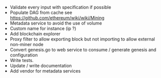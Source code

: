  * Validate every input with specification if possible
 * Populate DAG from cache see https://github.com/ethereum/wiki/wiki/Mining
 * Metadata service to avoid the use of volume
 * Custom name for instance (ip ?)
 * Add blockchain explorer
 * Proxy filter to allow exporting block but not importing to allow external non-miner node
 * Convert genesis.go to web service to consume / generate genesis and configuration
 * Write tests.
 * Update / write documentation
 * Add vendor for metadata services
